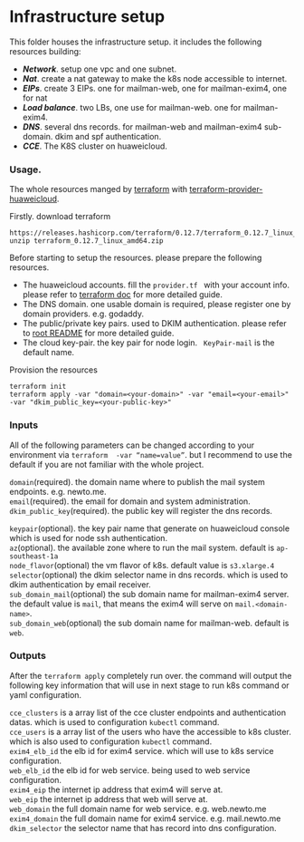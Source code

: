 # Infrastructure setup

This folder houses  the infrastructure setup. it includes the following resources building:

- ***Network***.  setup one vpc and one subnet.
- ***Nat***.  create a nat gateway to make the k8s node accessible to internet.
- ***EIPs***. create 3 EIPs. one for mailman-web, one for mailman-exim4, one for nat
- ***Load balance***.  two LBs, one use for mailman-web. one for mailman-exim4.
- ***DNS***.  several dns records. for mailman-web and mailman-exim4 sub-domain. dkim and spf authentication.
- ***CCE***. The K8S cluster on huaweicloud.

### Usage.

The whole resources manged by [terraform](https://terraform.io) with [terraform-provider-huaweicloud](https://github.com/terraform-providers/terraform-provider-huaweicloud).

Firstly. download terraform

```
https://releases.hashicorp.com/terraform/0.12.7/terraform_0.12.7_linux_amd64.zip
unzip terraform_0.12.7_linux_amd64.zip
```

Before starting to setup the resources. please prepare the following resources.

- The huaweicloud accounts. fill the ```provider.tf ``` with your account info. please refer to [terraform doc](https://www.terraform.io/docs/providers/huaweicloud/index.html) for more detailed guide.        
- The DNS domain. one usable domain is required, please register one by domain providers. e.g. godaddy.      
- The public/private key pairs.  used to DKIM authentication. please refer to [root README](../../README.md) for more detailed guide.   
- The cloud key-pair. the key pair for node login.  ``` KeyPair-mail```  is the default name. 

Provision the resources

```
terraform init
terraform apply -var "domain=<your-domain>" -var "email=<your-email>" -var "dkim_public_key=<your-public-key>"
```

### Inputs

All of the following parameters can be changed according to your environment via ```terraform  -var “name=value”```. but I recommend to use the default if you are not familiar with the whole project.

```domain```(required). the domain name where to publish the mail system endpoints. e.g. newto.me.   
```email```(required). the email for domain and system administration.       
```dkim_public_key```(required). the public key will register the dns records.     

```keypair```(optional). the key pair name that generate on huaweicloud console which is used for node ssh authentication.     
```az```(optional). the available zone where to run the mail system. default is ```ap-southeast-1a```      
```node_flavor```(optional) the vm flavor of k8s. default value is ```s3.xlarge.4```      
```selector```(optional)  the dkim selector name in dns records. which is used to dkim authentication by email receiver.     
```sub_domain_mail```(optional) the sub domain name for mailman-exim4 server. the default value is ```mail```, that means the exim4 will serve on ```mail.<domain-name>```.    
```sub_domain_web```(optional) the sub domain name for mailman-web.  default is ```web```.    

### Outputs

After the ```terraform apply``` completely run over. the command will output the following key information that will use in next stage to run k8s command or yaml configuration.

```cce_clusters``` is a array list of the cce cluster endpoints and authentication datas. which is used to configuration ```kubectl``` command.           
```cce_users``` is a array list of the users who have the accessible to k8s cluster. which is also used to configuration ```kubectl``` command.           
```exim4_elb_id``` the elb id for exim4 service. which will use to k8s service configuration.      
```web_elb_id``` the elb id for web service. being used to web service configuration.      
```exim4_eip``` the internet ip address that exim4 will serve at.      
```web_eip``` the internet ip address that web will serve at.      
```web_domain``` the full domain name for web service. e.g. web.newto.me     
```exim4_domain``` the full domain name for exim4 service. e.g. mail.newto.me     
```dkim_selector``` the selector name that has record into dns configuration. 


